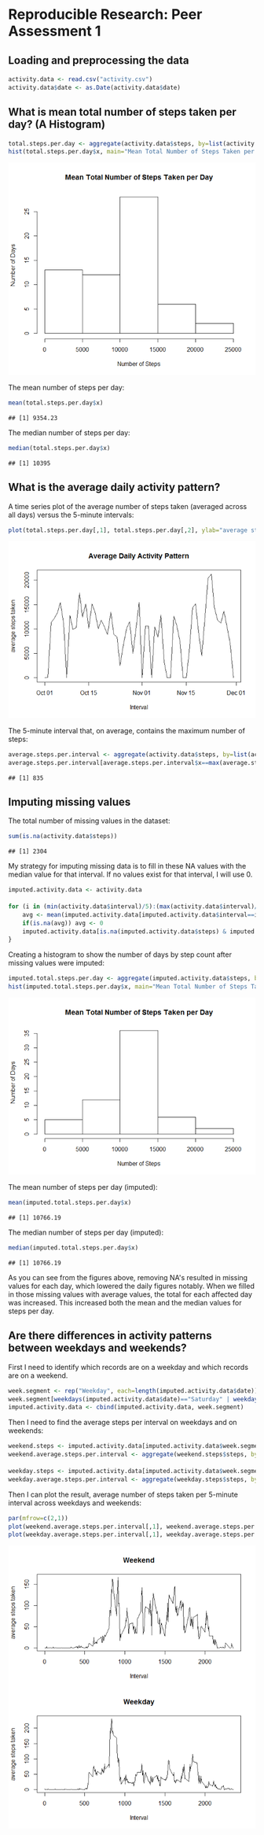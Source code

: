 # Reproducible Research: Peer Assessment 1


## Loading and preprocessing the data

```r
activity.data <- read.csv("activity.csv")
activity.data$date <- as.Date(activity.data$date)
```

## What is mean total number of steps taken per day? (A Histogram)

```r
total.steps.per.day <- aggregate(activity.data$steps, by=list(activity.data$date), FUN=sum, na.rm=TRUE)
hist(total.steps.per.day$x, main="Mean Total Number of Steps Taken per Day", ylab="Number of Days", xlab="Number of Steps")
```

![](./PA1_template_files/figure-html/unnamed-chunk-2-1.png) 

The mean number of steps per day:

```r
mean(total.steps.per.day$x)
```

```
## [1] 9354.23
```

The median number of steps per day:

```r
median(total.steps.per.day$x)
```

```
## [1] 10395
```

## What is the average daily activity pattern?
A time series plot of the average number of steps taken (averaged across all days) versus the 5-minute intervals:

```r
plot(total.steps.per.day[,1], total.steps.per.day[,2], ylab="average steps taken", xlab="Interval", main="Average Daily Activity Pattern", type="l")
```

![](./PA1_template_files/figure-html/unnamed-chunk-5-1.png) 

The 5-minute interval that, on average, contains the maximum number of steps:

```r
average.steps.per.interval <- aggregate(activity.data$steps, by=list(activity.data$interval), FUN=mean, na.rm=TRUE)
average.steps.per.interval[average.steps.per.interval$x==max(average.steps.per.interval$x),1]
```

```
## [1] 835
```

## Imputing missing values

The total number of missing values in the dataset:

```r
sum(is.na(activity.data$steps))
```

```
## [1] 2304
```

My strategy for imputing missing data is to fill in these NA values with the median value for that interval. If no values exist for that interval, I will use 0.

```r
imputed.activity.data <- activity.data

for (i in (min(activity.data$interval)/5):(max(activity.data$interval)/5)) {
    avg <- mean(imputed.activity.data[imputed.activity.data$interval==i*5,"steps"], na.rm=TRUE)
    if(is.na(avg)) avg <- 0
    imputed.activity.data[is.na(imputed.activity.data$steps) & imputed.activity.data$interval==i*5,"steps"] <- avg
}
```

Creating a histogram to show the number of days by step count after missing values were imputed:

```r
imputed.total.steps.per.day <- aggregate(imputed.activity.data$steps, by=list(activity.data$date), FUN=sum, na.rm=TRUE)
hist(imputed.total.steps.per.day$x, main="Mean Total Number of Steps Taken per Day", ylab="Number of Days", xlab="Number of Steps")
```

![](./PA1_template_files/figure-html/unnamed-chunk-9-1.png) 

The mean number of steps per day (imputed):

```r
mean(imputed.total.steps.per.day$x)
```

```
## [1] 10766.19
```

The median number of steps per day (imputed):

```r
median(imputed.total.steps.per.day$x)
```

```
## [1] 10766.19
```

As you can see from the figures above, removing NA's resulted in missing values for each day, which lowered the daily figures notably. When we filled in those missing values with average values, the total for each affected day was increased. This increased both the mean and the median values for steps per day.

## Are there differences in activity patterns between weekdays and weekends?

First I need to identify which records are on a weekday and which records are on a weekend.


```r
week.segment <- rep("Weekday", each=length(imputed.activity.data$date))
week.segment[weekdays(imputed.activity.data$date)=="Saturday" | weekdays(imputed.activity.data$date)=="Sunday"] <- "Weekend"
imputed.activity.data <- cbind(imputed.activity.data, week.segment)
```

Then I need to find the average steps per interval on weekdays and on weekends:

```r
weekend.steps <- imputed.activity.data[imputed.activity.data$week.segment=="Weekend",]
weekend.average.steps.per.interval <- aggregate(weekend.steps$steps, by=list(weekend.steps$interval), FUN=mean, na.rm=TRUE)

weekday.steps <- imputed.activity.data[imputed.activity.data$week.segment=="Weekday",]
weekday.average.steps.per.interval <- aggregate(weekday.steps$steps, by=list(weekday.steps$interval), FUN=mean, na.rm=TRUE)
```

Then I can plot the result, average number of steps taken per 5-minute interval across weekdays and weekends:

```r
par(mfrow=c(2,1))
plot(weekend.average.steps.per.interval[,1], weekend.average.steps.per.interval[,2], ylab="average steps taken", xlab="Interval", main="Weekend", type="l")
plot(weekday.average.steps.per.interval[,1], weekday.average.steps.per.interval[,2], ylab="average steps taken", xlab="Interval", main="Weekday", type="l")
```

![](./PA1_template_files/figure-html/unnamed-chunk-14-1.png) 

